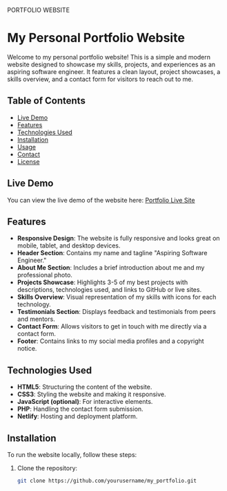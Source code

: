 PORTFOLIO WEBSITE


# My Personal Portfolio Website

Welcome to my personal portfolio website! This is a simple and modern website designed to showcase my skills, projects, and experiences as an aspiring software engineer. It features a clean layout, project showcases, a skills overview, and a contact form for visitors to reach out to me.

## Table of Contents
- [Live Demo](#live-demo)
- [Features](#features)
- [Technologies Used](#technologies-used)
- [Installation](#installation)
- [Usage](#usage)
- [Contact](#contact)
- [License](#license)

## Live Demo
You can view the live demo of the website here: [Portfolio Live Site](https://your-portfolio-url.netlify.app)

## Features
- **Responsive Design**: The website is fully responsive and looks great on mobile, tablet, and desktop devices.
- **Header Section**: Contains my name and tagline "Aspiring Software Engineer."
- **About Me Section**: Includes a brief introduction about me and my professional photo.
- **Projects Showcase**: Highlights 3-5 of my best projects with descriptions, technologies used, and links to GitHub or live sites.
- **Skills Overview**: Visual representation of my skills with icons for each technology.
- **Testimonials Section**: Displays feedback and testimonials from peers and mentors.
- **Contact Form**: Allows visitors to get in touch with me directly via a contact form.
- **Footer**: Contains links to my social media profiles and a copyright notice.

## Technologies Used
- **HTML5**: Structuring the content of the website.
- **CSS3**: Styling the website and making it responsive.
- **JavaScript (optional)**: For interactive elements.
- **PHP**: Handling the contact form submission.
- **Netlify**: Hosting and deployment platform.

## Installation
To run the website locally, follow these steps:

1. Clone the repository:
   ```bash
   git clone https://github.com/yourusername/my_portfolio.git
